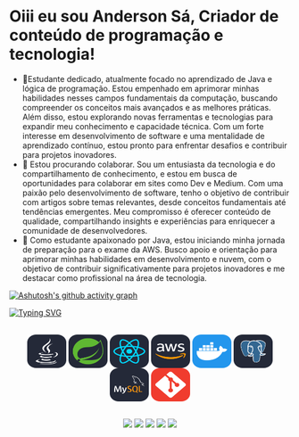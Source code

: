 <h1>Oiii eu sou Anderson Sá, Criador de conteúdo de programação e tecnologia!</h1>

- 🌱Estudante dedicado, atualmente focado no aprendizado de Java e lógica de programação. Estou empenhado em aprimorar minhas habilidades nesses campos fundamentais da computação, buscando compreender os conceitos mais avançados e as melhores práticas. Além disso, estou explorando novas ferramentas e tecnologias para expandir meu conhecimento e capacidade técnica. Com um forte interesse em desenvolvimento de software e uma mentalidade de aprendizado contínuo, estou pronto para enfrentar desafios e contribuir para projetos inovadores.
- 👯 Estou procurando colaborar. Sou um entusiasta da tecnologia e do compartilhamento de conhecimento, e estou em busca de oportunidades para colaborar em sites como Dev e Medium. Com uma paixão pelo desenvolvimento de software, tenho o objetivo de contribuir com artigos sobre temas relevantes, desde conceitos fundamentais até tendências emergentes. Meu compromisso é oferecer conteúdo de qualidade, compartilhando insights e experiências para enriquecer a comunidade de desenvolvedores.
- 🤔 Como estudante apaixonado por Java, estou iniciando minha jornada de preparação para o exame da AWS. Busco apoio e orientação para aprimorar minhas habilidades em desenvolvimento e nuvem, com o objetivo de contribuir significativamente para projetos inovadores e me destacar como profissional na área de tecnologia.




[![Ashutosh's github activity graph](https://github-readme-activity-graph.vercel.app/graph?username=andersoncode66&bg_color=6434ad&color=ffffff&line=ff00ee&point=ec0909&area=true&hide_border=true)](https://github.com/ashutosh00710/github-readme-activity-graph)






[![Typing SVG](https://readme-typing-svg.herokuapp.com?font=Fira+Code&weight=300&size=50&duration=4000&pause=1000&color=F73D9F&center=true&vCenter=true&random=false&width=1000&lines=Hello%2C+my+name+is+Caroline;I'm+27+years+old;I'm+a+Software+Developer;I'm+from+Brazil;welcome%3A)](https://git.io/typing-svg)







<div align="center" valign="top"><br>
  <img align="center" alt="andersoncode66-Java" height="60" width="70" src="https://raw.githubusercontent.com/tandpfun/skill-icons/de91fca307a83d75fc5b1f6ce24540454acead41/icons/Java-Dark.svg" />

  <img align="center" alt="andersoncode66-Spring" height="60" width="70" src="https://raw.githubusercontent.com/tandpfun/skill-icons/de91fca307a83d75fc5b1f6ce24540454acead41/icons/Spring-Dark.svg"/>

  <img align="center" alt="andersoncode66-React" height="60" width="70" src="https://raw.githubusercontent.com/tandpfun/skill-icons/65dea6c4eaca7da319e552c09f4cf5a9a8dab2c8/icons/React-Dark.svg"/>

  <img align="center" alt="andersoncode66-AWS" height="60" width="70" src="https://raw.githubusercontent.com/tandpfun/skill-icons/de91fca307a83d75fc5b1f6ce24540454acead41/icons/AWS-Dark.svg"/>

  <img align="center" alt="andersoncode66-Docker" height="60" width="70" src="https://raw.githubusercontent.com/tandpfun/skill-icons/de91fca307a83d75fc5b1f6ce24540454acead41/icons/Docker.svg"/>

  <img align="center" alt="andersoncode66-Postgresql" height="60" width="70" src="https://raw.githubusercontent.com/tandpfun/skill-icons/de91fca307a83d75fc5b1f6ce24540454acead41/icons/PostgreSQL-Dark.svg"/>   

  <img align="center" alt="andersoncode66-sql" height="60" width="70" src="https://raw.githubusercontent.com/tandpfun/skill-icons/de91fca307a83d75fc5b1f6ce24540454acead41/icons/MySQL-Dark.svg"/>

  <img align="center" alt="andersoncode66-Git" height="60" width="70" src="https://raw.githubusercontent.com/tandpfun/skill-icons/de91fca307a83d75fc5b1f6ce24540454acead41/icons/Git.svg"/>

</div><br>




<div align="center">
  
  <a href="https://www.instagram.com/andersoncode66/" target="_blank"><img src="https://img.shields.io/badge/Instagram-E4405F?style=for-the-badge&logo=instagram&logoColor=white" target="_blank"></a>
  <a href="https://www.linkedin.com/in/anderson-s%C3%A1-santos-a543311b3/" target="_blank"><img src="https://img.shields.io/badge/LinkedIn-0077B5?style=for-the-badge&logo=linkedin&logoColor=white" target="_blank"></a>
  <a href="https://www.tiktok.com/@devdominio" target="_blank"><img src="https://img.shields.io/badge/TikTok-000000?style=for-the-badge&logo=tiktok&logoColor=white" target="_blank"></a>
  <a href="https://discord.com/channels/1237823764344078396/1237823764344078399" target="_blank"><img src="https://img.shields.io/badge/Discord-7289DA?style=for-the-badge&logo=discord&logoColor=white" target="_blank"></a>
  <a href="mailto:g.hen.moreira@gmail.com"><img src="https://img.shields.io/badge/-Gmail-%23333?style=for-the-badge&logo=gmail&logoColor=white" target="_blank"></a>

  
</div>




